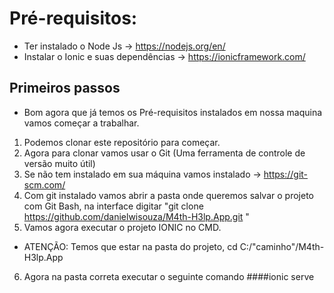 # Pré-requisitos:

- Ter instalado o Node Js -> https://nodejs.org/en/ 
- Instalar o Ionic e suas dependências ->  https://ionicframework.com/

## Primeiros passos
- Bom agora que já temos os Pré-requisitos instalados em nossa maquina vamos começar a trabalhar.

1. Podemos clonar este repositório para começar.
2. Agora para clonar vamos usar o Git (Uma ferramenta de controle de versão muito útil) 
3. Se não tem instalado em sua máquina vamos instalado -> https://git-scm.com/
4. Com git instalado vamos abrir a pasta onde queremos salvar o projeto com Git Bash, na interface digitar "git clone https://github.com/danielwisouza/M4th-H3lp.App.git "
5. Vamos agora executar o projeto IONIC no CMD.
- ATENÇÃO: Temos que estar na pasta do projeto, cd C:/"caminho"/M4th-H3lp.App
6. Agora na pasta correta executar o seguinte comando ####ionic serve

###
